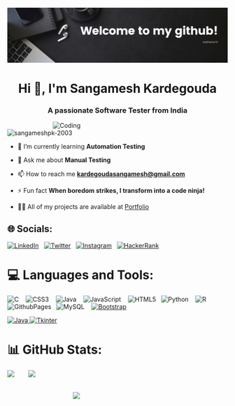![MasterHead](https://raw.githubusercontent.com/sophearyrin-dev/sophearyrin-dev/main/images/banner-phearygithub.png)
<h1 align="center">Hi 👋, I'm Sangamesh Kardegouda</h1>
<h3 align="center">A passionate Software Tester from India</h3>
<img src="https://www.lambdatest.com/resources/images/news24.gif" alt="Coding" width="400" align="right">

<p align="left"> <img src="https://komarev.com/ghpvc/?username=sangameshpk-2003&label=Profile%20views&color=0e75b6&style=flat" alt="sangameshpk-2003" /> </p>


- 🌱 I’m currently learning **Automation Testing**

- 💬 Ask me about **Manual Testing**

- 📫 How to reach me **kardegoudasangamesh@gmail.com**

- ⚡ Fun fact **When boredom strikes, I transform into a code ninja!**
- 👨‍💻 All of my projects are available at [Portfolio](https://sangameshpk-2003.github.io/Portfolio/)

## 🌐 Socials:
[![LinkedIn](https://img.shields.io/badge/LinkedIn-%230077B5.svg?logo=linkedin&logoColor=white)](https://www.linkedin.com/in/sangamesh-kardegouda-ab3751280/) &nbsp; [![Twitter](https://img.shields.io/badge/Twitter-%231DA1F2.svg?logo=Twitter&logoColor=white)](https://twitter.com/S_P_Kardegouda) &nbsp; [![Instagram](https://img.shields.io/badge/Instagram-%23E4405F.svg?logo=Instagram&logoColor=white)](https://www.instagram.com/kardegouda_sangamesh/)  &nbsp; [![HackerRank](https://img.shields.io/badge/HackerRank-%231DA1F2.svg?logo=hackerrank&logoColor=white)](https://www.hackerrank.com/profile/kardegoudasanga1)



# 💻 Languages and Tools:
![C](https://img.shields.io/badge/c-%2300599C.svg?style=flat&logo=c&logoColor=white) &nbsp;&nbsp; ![CSS3](https://img.shields.io/badge/css3-%231572B6.svg?style=flat&logo=css3&logoColor=white) &nbsp;&nbsp; ![Java](https://img.shields.io/badge/java-%23ED8B00.svg?style=flat&logo=openjdk&logoColor=white) &nbsp;&nbsp; ![JavaScript](https://img.shields.io/badge/javascript-%23323330.svg?style=flat&logo=javascript&logoColor=%23F7DF1E) &nbsp;&nbsp; ![HTML5](https://img.shields.io/badge/html5-%23E34F26.svg?style=flat&logo=html5&logoColor=white) &nbsp;&nbsp;![Python](https://img.shields.io/badge/python-3670A0?style=flat&logo=python&logoColor=ffdd54) &nbsp;&nbsp; ![R](https://img.shields.io/badge/r-%23276DC3.svg?style=flat&logo=r&logoColor=white) &nbsp;&nbsp;  ![GithubPages](https://img.shields.io/badge/github%20pages-121013?style=flat&logo=github&logoColor=white) &nbsp;&nbsp;![MySQL](https://img.shields.io/badge/mysql-%2300000f.svg?style=flat&logo=mysql&logoColor=white) &nbsp;&nbsp;
<a target="_blank" rel="noopener noreferrer nofollow" href="https://camo.githubusercontent.com/aa27daee1066bff6351869f2fc9c0cc37f5a6b2f6d97dc66e5e9b7a8f7fc5e2f/68747470733a2f2f696d672e736869656c64732e696f2f62616467652f626f6f7473747261702d2532333731373541312e7376673f7374796c653d666f722d7468652d6261646765266c6f676f3d626f6f747374726170266c6f676f436f6c6f723d7768697465">
<img src="https://img.shields.io/badge/bootstrap-%2371175A1.svg?style=for-the-badge&logo=bootstrap&logoColor=white" alt="Bootstrap" data-canonical-src="https://img.shields.io/badge/bootstrap-%2371175A1.svg?style=for-the-badge&logo=bootstrap&logoColor=white" style="max-width: 100%;">
</a>



<a target="_blank" rel="noopener noreferrer nofollow" href="https://img.shields.io/badge/java-%23FFA500.svg?style=for-the-badge&logo=openjdk&logoColor=white">
    <img src="https://img.shields.io/badge/java-%23FFA500.svg?style=for-the-badge&logo=openjdk&logoColor=white" alt="Java" style="max-width: 100%;">
</a>


<a target="_blank" rel="noopener noreferrer nofollow" href="https://img.shields.io/badge/tkinter-%23007ACC.svg?style=for-the-badge&logo=python&logoColor=white">
    <img src="https://img.shields.io/badge/tkinter-%23007ACC.svg?style=for-the-badge&logo=python&logoColor=white" alt="Tkinter" style="max-width: 100%;">
</a>

# 📊 GitHub Stats:
![](https://github-readme-stats.vercel.app/api/top-langs/?username=SangameshPK-2003&theme=dark&hide_border=false&include_all_commits=true&count_private=false&layout=compact) &nbsp;&nbsp;&nbsp;&nbsp;&nbsp;&nbsp;
![](https://github-readme-streak-stats.herokuapp.com/?user=SangameshPK-2003&theme=dark&hide_border=false)<br/><br/>

&nbsp;&nbsp;&nbsp;&nbsp;&nbsp;&nbsp;&nbsp;&nbsp;&nbsp;&nbsp;&nbsp;&nbsp;&nbsp;&nbsp;&nbsp;&nbsp;&nbsp;&nbsp;&nbsp;&nbsp;&nbsp;&nbsp;&nbsp;&nbsp;&nbsp;&nbsp;&nbsp;&nbsp;&nbsp;&nbsp;&nbsp;&nbsp;&nbsp;&nbsp;&nbsp;&nbsp;&nbsp;&nbsp;![](https://github-readme-stats.vercel.app/api?username=SangameshPK-2003&theme=dark&hide_border=false&include_all_commits=true&count_private=false)<br/>




